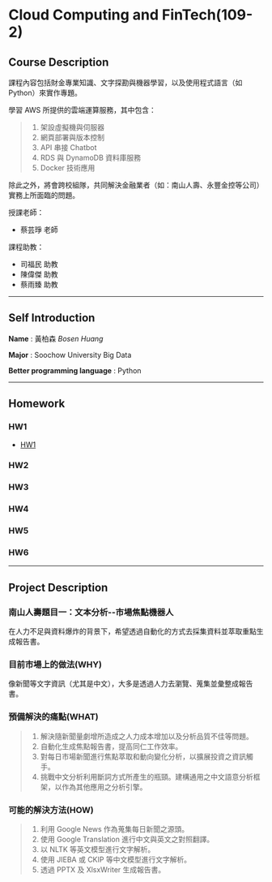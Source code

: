# Cloud Computing and FinTech(109-2)
## Course Description
課程內容包括財金專業知識、文字探勘與機器學習，以及使用程式語言（如 Python）來實作專題。

學習 AWS 所提供的雲端運算服務，其中包含：
> 1. 架設虛擬機與伺服器
> 2. 網頁部署與版本控制
> 3. API 串接 Chatbot
> 4. RDS 與 DynamoDB 資料庫服務
> 5. Docker 技術應用

除此之外，將會跨校組隊，共同解決金融業者（如：南山人壽、永豐金控等公司）實務上所面臨的問題。

授課老師：
* 蔡芸琤 老師

課程助教：
* 司福民 助教
* 陳偉傑 助教
* 蔡雨臻 助教


---
## Self Introduction
**Name** : 黃柏森 *Bosen Huang*

**Major** : Soochow University Big Data

**Better programming language** : Python


---
## Homework
### HW1
* [HW1](HW/HW1.md)

### HW2

### HW3

### HW4

### HW5

### HW6

---
## Project Description 
### 南山人壽題目一：文本分析--市場焦點機器人
在人力不足與資料爆炸的背景下，希望透過自動化的方式去採集資料並萃取重點生成報告書。

### 目前市場上的做法(WHY)
像新聞等文字資訊（尤其是中文），大多是透過人力去瀏覽、蒐集並彙整成報告書。

### 預備解決的痛點(WHAT)
> 1. 解決隨新聞量劇增所造成之人力成本增加以及分析品質不佳等問題。
> 2. 自動化生成焦點報告書，提高同仁工作效率。
> 3. 對每日市場新聞進行焦點萃取和動向變化分析，以擴展投資之資訊觸手。
> 4. 挑戰中文分析利用斷詞方式所產生的瓶頸。建構通用之中文語意分析框架，以作為其他應用之分析引擎。

### 可能的解決方法(HOW)
> 1. 利用 Google News 作為蒐集每日新聞之源頭。
> 2. 使用 Google Translation 進行中文與英文之對照翻譯。
> 3. 以 NLTK 等英文模型進行文字解析。
> 4. 使用 JIEBA 或 CKIP 等中文模型進行文字解析。
> 5. 透過 PPTX 及 XlsxWriter 生成報告書。
